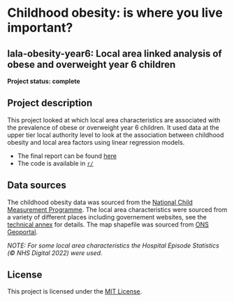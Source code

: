 # Childhood obesity: is where you live important?

## lala-obesity-year6: Local area linked analysis of obese and overweight year 6 children

<b>Project status: complete</b>

## Project description
This project looked at which local area characteristics are associated with the prevalence of obese or overweight year 6 children. It used data at the upper tier local authority level to look at the association between childhood obesity and local area factors using linear regression models. 

* The final report can be found [here](https://www.nuffieldtrust.org.uk/research/childhood-obesity-is-where-you-live-important)
* The code is available in [`r/`](https://github.com/NuffieldTrust/lala-obesity-year6/tree/main/r)

## Data sources

The childhood obesity data was sourced from the [National Child Measurement Programme](https://digital.nhs.uk/data-and-information/publications/statistical/national-child-measurement-programme).
The local area characteristics were sourced from a variety of different places including governement websites, see the [technical annex](https://www.nuffieldtrust.org.uk/research/childhood-obesity-is-where-you-live-important) for details. 
The map shapefile was sourced from [ONS Geoportal](https://geoportal.statistics.gov.uk/maps/counties-and-unitary-authorities-december-2017-ew-bfe).

<i>NOTE: For some local area characteristics the Hospital Episode Statistics (© NHS Digital 2022) were used.</i>

## License
This project is licensed under the [MIT License](https://github.com/NuffieldTrust/lala-obesity-year6/blob/main/LICENSE).

